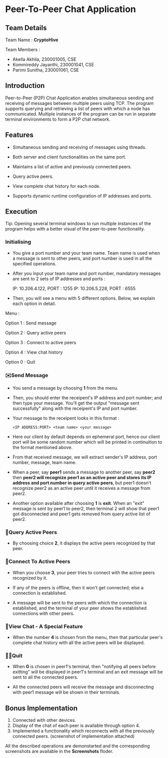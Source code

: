 # Peer-To-Peer Chat Application

## Team Details 

Team Name : **CryptoHive**

Team Members : 
- Akella Akhila, 230001005, CSE
- Kommireddy Jayanthi, 230001041, CSE
- Parimi Sunitha, 230001061, CSE

## Introduction

Peer-to-Peer (P2P) Chat Application enables simultaneous sending and receiving of messages between multiple peers using TCP. The program supports querying and retrieving a list of peers with which a node has communicated. Multiple instances of the program can be run in separate terminal environments to form a P2P chat network.

## Features

- Simultaneous sending and receiving of messages using threads.

- Both server and client functionalities on the same port.

- Maintains a list of active and previously connected peers.

- Query active peers.

- View complete chat history for each node.

- Supports dynamic runtime configuration of IP addresses and ports.

## Execution 

Tip: Opening several terminal windows to run multiple instances of the program helps with a better visual of the peer-to-peer functionality.

### Initialising

- You give a port number and your team name. Team name is used when a message is sent to other peers, and port number is used in all the specified operations.

- After you input your team name and port number, mandatory messages are sent to 2 sets of IP addresses and ports :

     IP: 10.206.4.122, PORT : 1255
     IP: 10.206.5.228, PORT : 6555
  
- Then, you will see a menu with 5 different options. Below, we explain each option in detail.

Menu :
  
Option 1 : Send message

Option 2 : Query active peers

Option 3 : Connect to active peers

Option 4 : View chat history

Option 0 : Quit

### ✉️Send Message

- You send a message by choosing **1** from the menu.

- Then, you should enter the receipent's IP address and port number; and then type your message. You'll get the output "message sent successfully" along with the receipent's IP and port number.

- Your message to the receipent looks in this format :


     `<IP ADDRESS:PORT> <team name> <your message>`

- Here our client by default depends on ephemeral port, hence our client port will be some random number which will be printed in continuition to the format mentioned above.

- From that received message, we will extract sender's IP address, port number, message, team name.

- When a peer, say **peer1** sends a message to another peer, say **peer2** then **peer2 will recognize peer1 as an active peer and stores its IP address and port number in query active peers**, but peer1 doesn't recognize peer2 as an active peer until it receives a message from peer2.

- Another option available after choosing **1** is **exit**. When an "exit" message is sent by peer1 to peer2, then terminal 2 will show that peer1 got disconnected and peer1 gets removed from query active list of peer2. 

### 👤Query Active Peers

- By choosing choice **2**, it displays the active peers recognized by that peer.

### 👥Connect To Active Peers 

- When you choose **3**, your peer tries to connect with the active peers recognized by it.

- If any of the peers is offline, then it won't get connected; else a connection is established.

- A message will be sent to the peers with which the connection is established, and the terminal of your peer shows the established connections with other peers.

### 💬View Chat - A Special Feature

- When the number **4** is chosen from the menu, then that particular peer's complete chat history with all the active peers will be displayed.

### 👋🏻Quit

- When **0** is chosen in peer1's terminal, then "notifying all peers before exitting" will be displayed in peer1's terminal and an exit message will be sent to all the connected peers.

- All the connected peers will receive the message and disconnecting with peer1 message will be shown in their terminals.

## Bonus Implementation

1. Connected with other devices.
2. Display of the chat of each peer is available through option 4.
3. Implemented a functionality which reconnects with all the previously connected peers. (screenshot of implementation attached)

All the described operations are demonstarted and the corresponding screenshots are available in the **Screenshots** floder.
